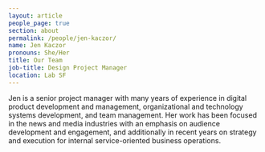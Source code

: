 ```yaml
---
layout: article
people_page: true
section: about
permalink: /people/jen-kaczor/
name: Jen Kaczor
pronouns: She/Her
title: Our Team
job-title: Design Project Manager
location: Lab SF
---
```


Jen is a senior project manager with many years of experience in digital product development and management, organizational and technology systems development, and team management. Her work has been focused in the news and media industries with an emphasis on audience development and engagement, and additionally in recent years on strategy and execution for internal service-oriented business operations.
